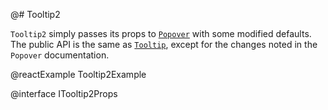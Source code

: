 @# Tooltip2

`Tooltip2` simply passes its props to [`Popover`](#labs/popover) with some modified defaults. The public API is the same as [`Tooltip`](#core/components/tooltip), except for the changes noted in the `Popover` documentation.

@reactExample Tooltip2Example

@interface ITooltip2Props
